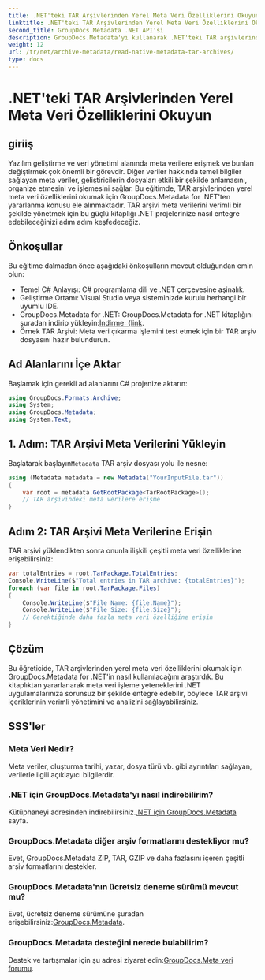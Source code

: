 ```yaml
---
title: .NET'teki TAR Arşivlerinden Yerel Meta Veri Özelliklerini Okuyun
linktitle: .NET'teki TAR Arşivlerinden Yerel Meta Veri Özelliklerini Okuyun
second_title: GroupDocs.Metadata .NET API'si
description: GroupDocs.Metadata'yı kullanarak .NET'teki TAR arşivlerinden meta verileri nasıl çıkaracağınızı öğrenin. Bu eğitim, süreç boyunca size adım adım yol gösterir.
weight: 12
url: /tr/net/archive-metadata/read-native-metadata-tar-archives/
type: docs
---
```

# .NET'teki TAR Arşivlerinden Yerel Meta Veri Özelliklerini Okuyun

## giriiş
Yazılım geliştirme ve veri yönetimi alanında meta verilere erişmek ve bunları değiştirmek çok önemli bir görevdir. Diğer veriler hakkında temel bilgiler sağlayan meta veriler, geliştiricilerin dosyaları etkili bir şekilde anlamasını, organize etmesini ve işlemesini sağlar. Bu eğitimde, TAR arşivlerinden yerel meta veri özelliklerini okumak için GroupDocs.Metadata for .NET'ten yararlanma konusu ele alınmaktadır. TAR arşivi meta verilerini verimli bir şekilde yönetmek için bu güçlü kitaplığı .NET projelerinize nasıl entegre edebileceğinizi adım adım keşfedeceğiz.
## Önkoşullar
Bu eğitime dalmadan önce aşağıdaki önkoşulların mevcut olduğundan emin olun:
- Temel C# Anlayışı: C# programlama dili ve .NET çerçevesine aşinalık.
- Geliştirme Ortamı: Visual Studio veya sisteminizde kurulu herhangi bir uyumlu IDE.
-  GroupDocs.Metadata for .NET: GroupDocs.Metadata for .NET kitaplığını şuradan indirip yükleyin:[İndirme: {link](https://releases.groupdocs.com/metadata/net/).
- Örnek TAR Arşivi: Meta veri çıkarma işlemini test etmek için bir TAR arşiv dosyasını hazır bulundurun.

## Ad Alanlarını İçe Aktar
Başlamak için gerekli ad alanlarını C# projenize aktarın:
```csharp
using GroupDocs.Formats.Archive;
using System;
using GroupDocs.Metadata;
using System.Text;
```
## 1. Adım: TAR Arşivi Meta Verilerini Yükleyin
 Başlatarak başlayın`Metadata` TAR arşiv dosyası yolu ile nesne:
```csharp
using (Metadata metadata = new Metadata("YourInputFile.tar"))
{
    var root = metadata.GetRootPackage<TarRootPackage>();
    // TAR arşivindeki meta verilere erişme
}
```
## Adım 2: TAR Arşivi Meta Verilerine Erişin
TAR arşivi yüklendikten sonra onunla ilişkili çeşitli meta veri özelliklerine erişebilirsiniz:
```csharp
var totalEntries = root.TarPackage.TotalEntries;
Console.WriteLine($"Total entries in TAR archive: {totalEntries}");
foreach (var file in root.TarPackage.Files)
{
    Console.WriteLine($"File Name: {file.Name}");
    Console.WriteLine($"File Size: {file.Size}");
    // Gerektiğinde daha fazla meta veri özelliğine erişin
}
```

## Çözüm
Bu öğreticide, TAR arşivlerinden yerel meta veri özelliklerini okumak için GroupDocs.Metadata for .NET'in nasıl kullanılacağını araştırdık. Bu kitaplıktan yararlanarak meta veri işleme yeteneklerini .NET uygulamalarınıza sorunsuz bir şekilde entegre edebilir, böylece TAR arşivi içeriklerinin verimli yönetimini ve analizini sağlayabilirsiniz.

## SSS'ler
### Meta Veri Nedir?
Meta veriler, oluşturma tarihi, yazar, dosya türü vb. gibi ayrıntıları sağlayan, verilerle ilgili açıklayıcı bilgilerdir.
### .NET için GroupDocs.Metadata'yı nasıl indirebilirim?
 Kütüphaneyi adresinden indirebilirsiniz.[.NET için GroupDocs.Metadata](https://releases.groupdocs.com/metadata/net/) sayfa.
### GroupDocs.Metadata diğer arşiv formatlarını destekliyor mu?
Evet, GroupDocs.Metadata ZIP, TAR, GZIP ve daha fazlasını içeren çeşitli arşiv formatlarını destekler.
### GroupDocs.Metadata'nın ücretsiz deneme sürümü mevcut mu?
 Evet, ücretsiz deneme sürümüne şuradan erişebilirsiniz:[GroupDocs.Metadata](https://releases.groupdocs.com/).
### GroupDocs.Metadata desteğini nerede bulabilirim?
 Destek ve tartışmalar için şu adresi ziyaret edin:[GroupDocs.Meta veri forumu](https://forum.groupdocs.com/c/metadata/14).